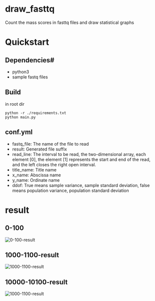 # draw_fasttq
Count the mass scores in fasttq files and draw statistical graphs
# Quickstart
## Dependencies#
+ python3
+ sample fastq files
## Build
in root dir
```
python -r ./requirements.txt
python main.py
```
## conf.yml
+ fastq_file: The name of the file to read
+ result: Generated file suffix
+ read_line: The interval to be read, the two-dimensional array, each element [0], the element [1] represents the start and end of the read, and the left closes the right open interval.
+ title_name: Title name
+ x_name: Abscissa name
+ y_name: Ordinate name
+ ddof: True means sample variance, sample standard deviation, false means population variance, population standard deviation 

# result
## 0-100
![0-100-result](result/MGISEQ2000_PCR-free_NA12878_1_V100003043_L01_1.fq/0-100-result.jpg)
## 1000-1100-result
![1000-1100-result](result/MGISEQ2000_PCR-free_NA12878_1_V100003043_L01_1.fq/1000-1100-result.jpg)
## 10000-10100-result
![1000-1100-result](result/MGISEQ2000_PCR-free_NA12878_1_V100003043_L01_1.fq/10000-10100-result.jpg)